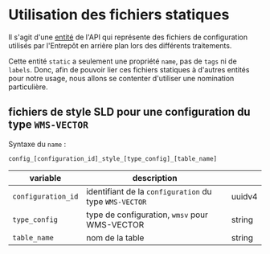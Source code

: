 # Utilisation des fichiers statiques

Il s'agit d'une [entité](./entities.md) de l'API qui représente des fichiers de configuration utilisés par l'Entrepôt en arrière plan lors des différents traitements.

Cette entité `static` a seulement une propriété `name`, pas de `tags` ni de `labels`. Donc, afin de pouvoir lier ces fichiers statiques à d'autres entités pour notre usage, nous allons se contenter d'utiliser une nomination particulière.

## fichiers de style SLD pour une configuration du type `WMS-VECTOR`

Syntaxe du `name` :

```
config_[configuration_id]_style_[type_config]_[table_name]
```

| variable           | description                                            |        |
| ------------------ | ------------------------------------------------------ | ------ |
| `configuration_id` | identifiant de la `configuration` du type `WMS-VECTOR` | uuidv4 |
| `type_config`      | type de configuration, `wmsv` pour WMS-VECTOR          | string |
| `table_name`       | nom de la table                                        | string |
